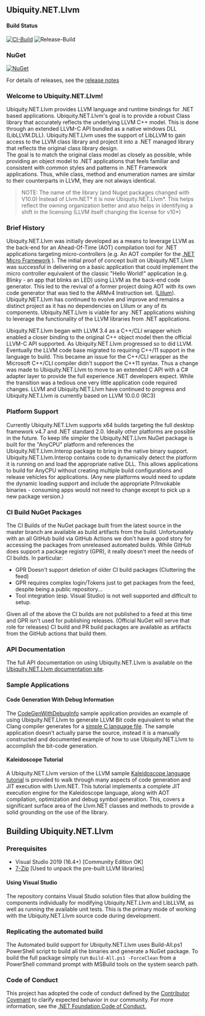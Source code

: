 ## Ubiquity.NET.Llvm

#### Build Status
[![CI-Build](https://github.com/UbiquityDotNET/Llvm.NET/workflows/CI-Build/badge.svg?branch=master&event=push)](https://github.com/UbiquityDotNET/Llvm.NET/actions?query=workflow%3ACI-Build+branch%3Amaster+is%3Ain_progress)
![Release-Build](https://github.com/UbiquityDotNET/Llvm.NET/workflows/Release-Build/badge.svg)
### NuGet
[![NuGet](https://img.shields.io/nuget/dt/Ubiquity.NET.Llvm.svg)](https://www.nuget.org/packages/Ubiquity.NET.Llvm/)  

For details of releases, see the [release notes](https://github.com/UbiquityDotNET/Llvm.NET/blob/develop/docfx/ReleaseNotes.md)

### Welcome to Ubiquity.NET.Llvm!
Ubiquity.NET.Llvm provides LLVM language and runtime bindings for .NET based applications. Ubiquity.NET.Llvm's goal is to provide
a robust Class library that accurately reflects the underlying LLVM C++ model. This is done through an extended
LLVM-C API bundled as a native windows DLL (LibLLVM.DLL). Ubiquity.NET.Llvm uses the support of LibLLVM to gain access
to the LLVM class library and project it into a .NET managed library that reflects the original class library
design.  
The goal is to match the original class model as closely as possible, while providing an object model to .NET
applications that feels familiar and consistent with common styles and patterns in .NET Framework applications.
Thus, while class, method and enumeration names are similar to their counterparts in LLVM, they are not always
identical.

>NOTE:
>The name of the library (and Nuget packages changed with V10.0) Instead of Llvm.NET* it is now Ubiquity.NET.Llvm*.
>This helps reflect the owning organization better and also helps in identifying a shift in the licensing (LLVM itself
>changing the license for v10*)

### Brief History
Ubiquity.NET.Llvm was initially developed as a means to leverage LLVM as the back-end for an Ahead-Of-Time (AOT) compilation
tool for .NET applications targeting micro-controllers (e.g. An AOT compiler for the [.NET Micro Framework](http://www.netmf.com) ).
The initial proof of concept built on Ubiquity.NET.Llvm was successful in delivering on a basic application that could
implement the micro controller equivalent of the classic "Hello World!" application (e.g. Blinky - an app that
blinks an LED) using LLVM as the back-end code generator. This led to the revival of a former project doing AOT
with its own code generator that was tied to the ARMv4 Instruction set. ([Llilum](https://www.github.com/netmf/Llilum)).
Ubiquity.NET.Llvm has continued to evolve and improve and remains a distinct project as it has no dependencies on Llilum
or any of its components. Ubiquity.NET.Llvm is viable for any .NET applications wishing to leverage the functionality of
the LLVM libraries from .NET applications.

Ubiquity.NET.Llvm began with LLVM 3.4 as a C++/CLI wrapper which enabled a closer binding to the original C++ object model
then the official LLVM-C API supported. As Ubiquity.NET.Llvm progressed so to did LLVM. Eventually the LLVM code base
migrated to requiring C++/11 support in the language to build. This became an issue for the C++/CLI wrapper as the
Microsoft C++/CLI compiler didn't support the C++11 syntax. Thus a change was made to Ubiquity.NET.Llvm to move to an extended
C API with a C# adapter layer to provide the full experience .NET developers expect. While the transition was a
tedious one very little application code required changes. LLVM and Ubiquity.NET.Llvm have continued to progress and Ubiquity.NET.Llvm
is currently based on LLVM 10.0.0 (RC3)

### Platform Support
Currently Ubiquity.NET.Llvm supports x64 builds targeting the full desktop framework v4.7 and .NET standard 2.0. Ideally
other platforms are possible in the future. To keep life simpler the Ubiquity.NET.Llvm NuGet package is built for the "AnyCPU"
platform and references the Ubiquity.NET.Llvm.Interop package to bring in the native binary support. Ubiquity.NET.Llvm.Interop
contains code to dynamically detect the platform it is running on and load the appropriate native DLL. This allows applications
to build for AnyCPU without creating multiple build configurations and release vehicles for applications. (Any new platforms
would need to update the dynamic loading support and include the appropriate P/Invokable binaries - consuming apps would not
need to change except to pick up a new package version.)

### CI Build NuGet Packages
The CI Builds of the NuGet package built from the latest source in the master branch are available as build artifacts from the build. 
Unfortunately with an all GitHub build via GitHub Actions we don't have a good story for accessing the packages from unreleased automated builds. While GitHub does support a package registry (GPR), it really doesn't meet the needs of CI builds. In particular:
* GPR Doesn't support deletion of older CI build packages (Cluttering the feed)
* GPR requires complex login/Tokens just to get packages from the feed, despite being a public repository...
* Tool integration (esp. Visual Studio) is not well supported and difficult to setup.

Given all of the above the CI builds are not published to a feed at this time and GPR isn't used for publishing releases. (Official NuGet will serve that role for releases)
CI build and PR build packages are available as artifacts from the GitHub actions that build them.

### API Documentation
The full API documentation on using Ubiquity.NET.Llvm is available on the [Ubiquity.NET.Llvm documentation site](https://ubiquitydotnet.github.io/Ubiquity.NET.Llvm/).

### Sample Applications
#### Code Generation With Debug Information
The [CodeGenWithDebugInfo](https://github.com/UbiquityDotNET/Llvm.NET/tree/master/Samples/CodeGenWithDebugInfo) sample application provides an example of using Ubiquity.NET.Llvm to generate
LLVM Bit code equivalent to what the Clang compiler generates for a [simple C language file](https://github.com/UbiquityDotNET/Llvm.NET/blob/master/Samples/CodeGenWithDebugInfo/Support%20Files/test.c).
The sample application doesn't actually parse the source, instead it is a manually constructed and documented example of how to use Ubiquity.NET.Llvm to accomplish the bit-code generation. 

#### Kaleidoscope Tutorial
A Ubiquity.NET.Llvm version of the LLVM sample [Kaleidoscope language tutorial](https://ubiquitydotnet.github.io/Llvm.NET/articles/Samples/Kaleidoscope.html) is provided to walk through many aspects of code generation and JIT execution with Llvm.NET. This tutorial implements a complete JIT execution engine for the Kaleidoscope language, along with AOT compilation, optimization and debug symbol generation. This, covers a significant surface area of the Llvm.NET classes and methods to provide a solid grounding on the use of the library.

## Building Ubiquity.NET.Llvm
### Prerequisites
* Visual Studio 2019 (16.4+) [Community Edition OK]
* [7-Zip](https://www.7-zip.org/) [Used to unpack the pre-built LLVM libraries]

#### Using Visual Studio
The repository contains Visual Studio solution files that allow building the components individually for modifying
Ubiquity.NET.Llvm and LibLLVM, as well as running the available unit tests. This is the primary mode of working with the
Ubiquity.NET.Llvm source code during development.

### Replicating the automated build
The Automated build support for Ubiquity.NET.Llvm uses Build-All.ps1 PowerShell script to build all the binaries and generate a
NuGet package. To build the full package simply run `Build-All.ps1 -ForceClean` from a PowerShell command prompt with MSBuild tools
on the system search path.

### Code of Conduct
This project has adopted the code of conduct defined by the [Contributor Covenant](http://contributor-covenant.org/)
to clarify expected behavior in our community. For more information, see the
[.NET Foundation Code of Conduct.](http://www.dotnetfoundation.org/code-of-conduct)

 

